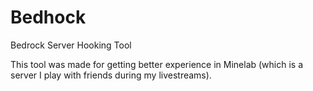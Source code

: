 # Bedhock
Bedrock Server Hooking Tool

This tool was made for getting better experience in Minelab (which is a server I play with friends during my livestreams).


